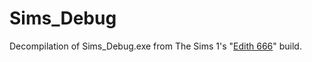# Sims_Debug
Decompilation of Sims_Debug.exe from The Sims 1's "[Edith 666](https://tcrf.net/User:LUCPIX/Sandbox)" build.
